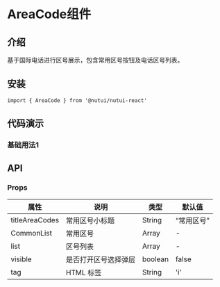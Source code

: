 #  AreaCode组件

## 介绍

基于国际电话进行区号展示，包含常用区号按钮及电话区号列表。

## 安装

```tsx
import { AreaCode } from '@nutui/nutui-react'
```

## 代码演示

### 基础用法1

## API

### Props

| 属性 | 说明 | 类型 | 默认值 |
| --- | --- | --- | --- |
| titleAreaCodes | 常用区号小标题 | String | “常用区号” |
| CommonList | 常用区号 | Array | - |
| list | 区号列表 | Array | - |
| visible | 是否打开区号选择弹层 | boolean | false |
| tag | HTML 标签 | String | 'i' |
